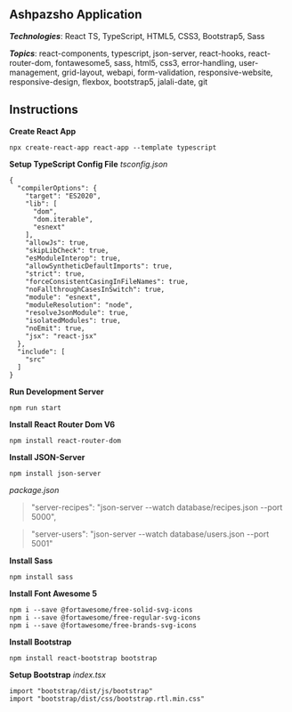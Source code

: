 ## Ashpazsho Application

***Technologies***: React TS, TypeScript, HTML5, CSS3, Bootstrap5, Sass

***Topics***: react-components, typescript, json-server, react-hooks, react-router-dom, fontawesome5, sass, html5, css3, error-handling, user-management, grid-layout, webapi, form-validation, responsive-website, responsive-design, flexbox, bootstrap5, jalali-date, git

## Instructions
**Create React App**

    npx create-react-app react-app --template typescript
    
**Setup TypeScript Config File**
*tsconfig.json*

    {
      "compilerOptions": {
        "target": "ES2020",
        "lib": [
          "dom",
          "dom.iterable",
          "esnext"
        ],
        "allowJs": true,
        "skipLibCheck": true,
        "esModuleInterop": true,
        "allowSyntheticDefaultImports": true,
        "strict": true,
        "forceConsistentCasingInFileNames": true,
        "noFallthroughCasesInSwitch": true,
        "module": "esnext",
        "moduleResolution": "node",
        "resolveJsonModule": true,
        "isolatedModules": true,
        "noEmit": true,
        "jsx": "react-jsx"
      },
      "include": [
        "src"
      ]
    }

**Run Development Server**

    npm run start

**Install React Router Dom V6**

    npm install react-router-dom

**Install JSON-Server**

    npm install json-server
    
*package.json*
> "server-recipes": "json-server --watch database/recipes.json --port 5000",

> "server-users": "json-server --watch database/users.json --port 5001"

**Install Sass**

    npm install sass

**Install Font Awesome 5**

    npm i --save @fortawesome/free-solid-svg-icons
    npm i --save @fortawesome/free-regular-svg-icons
    npm i --save @fortawesome/free-brands-svg-icons

**Install Bootstrap**

    npm install react-bootstrap bootstrap

**Setup Bootstrap**
*index.tsx*

    import "bootstrap/dist/js/bootstrap"
    import "bootstrap/dist/css/bootstrap.rtl.min.css"
    
